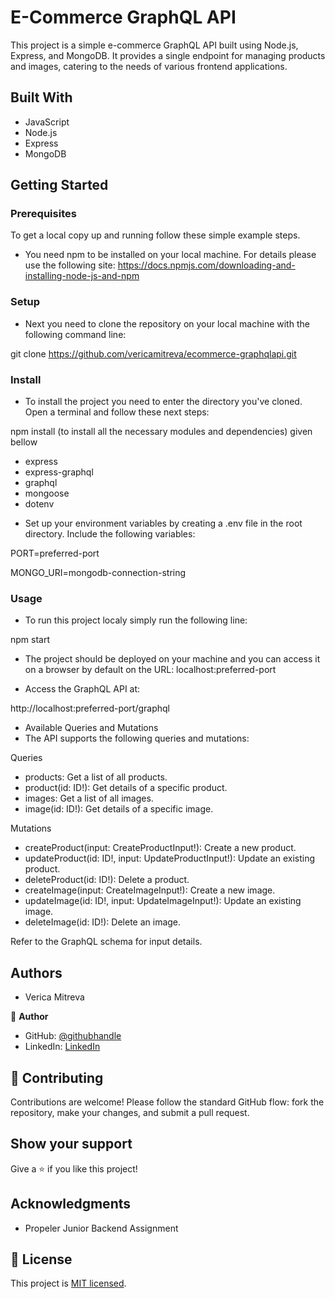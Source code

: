# E-Commerce GraphQL API

This project is a simple e-commerce GraphQL API built using Node.js, Express, and MongoDB. It provides a single endpoint for managing products and images, catering to the needs of various frontend applications.

## Built With

- JavaScript
- Node.js
- Express 
- MongoDB 

## Getting Started

### Prerequisites

To get a local copy up and running follow these simple example steps.

* You need npm to be installed on your local machine. For details please use the following site: 
https://docs.npmjs.com/downloading-and-installing-node-js-and-npm

### Setup

* Next you need to clone the repository on your local machine with the following command line:

git clone https://github.com/vericamitreva/ecommerce-graphqlapi.git

### Install

* To install the project you need to enter the directory you've cloned. Open a terminal and follow these next steps:

npm install (to install all the necessary modules and dependencies) given bellow

- express
- express-graphql
- graphql
- mongoose
- dotenv

* Set up your environment variables by creating a .env file in the root directory. Include the following variables:

PORT=preferred-port

MONGO_URI=mongodb-connection-string

### Usage

* To run this project localy simply run the following line:

npm start

* The project should be deployed on your machine and you can access it on a browser by default on the URL: localhost:preferred-port

* Access the GraphQL API at:

http://localhost:preferred-port/graphql

* Available Queries and Mutations
* The API supports the following queries and mutations:

Queries

- products: Get a list of all products.
- product(id: ID!): Get details of a specific product.
- images: Get a list of all images.
- image(id: ID!): Get details of a specific image.

Mutations

- createProduct(input: CreateProductInput!): Create a new product.
- updateProduct(id: ID!, input: UpdateProductInput!): Update an existing product.
- deleteProduct(id: ID!): Delete a product.
- createImage(input: CreateImageInput!): Create a new image.
- updateImage(id: ID!, input: UpdateImageInput!): Update an existing image.
- deleteImage(id: ID!): Delete an image.

Refer to the GraphQL schema for input details.

## Authors

- Verica Mitreva

👤 **Author**

- GitHub: [@githubhandle](https://github.com/vericamitreva)
- LinkedIn: [LinkedIn](https://www.linkedin.com/in/vericamitreva)

## 🤝 Contributing

Contributions are welcome! Please follow the standard GitHub flow: fork the repository, make your changes, and submit a pull request.

## Show your support

Give a ⭐️ if you like this project!

## Acknowledgments

- Propeler Junior Backend Assignment

## 📝 License

This project is [MIT licensed](https://opensource.org/licenses/MIT).